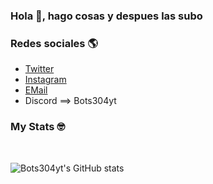 
<!--
**bots304yt/bots304yt** is a ✨ _special_ ✨ repository because its `README.md` (this file) appears on your GitHub profile.

Here are some ideas to get you started:

- 🔭 I’m currently working on ...
- 🌱 I’m currently learning ...
- 👯 I’m looking to collaborate on ...
- 🤔 I’m looking for help with ...
- 💬 Ask me about ...
- 📫 How to reach me: ...
- 😄 Pronouns: ...
- ⚡ Fun fact: ...
-->
### Hola 👋, hago cosas y despues las subo

### Redes sociales 🌎

   - [Twitter](https://twitter.com/bots304yt)
   - [Instagram](https://www.instagram.com/botss304/)
   - [EMail](https://mail.google.com/mail/u/0/?fs=1&to=bots304yt@gmail.com&su=&body=&tf=cm)
   - Discord ==> Bots304yt

### My Stats 🤓
   <div>
  <br />
  </div>

![Bots304yt's GitHub stats](https://github-readme-stats.vercel.app/api?username=bots304yt&show_icons=true&theme=radical)
